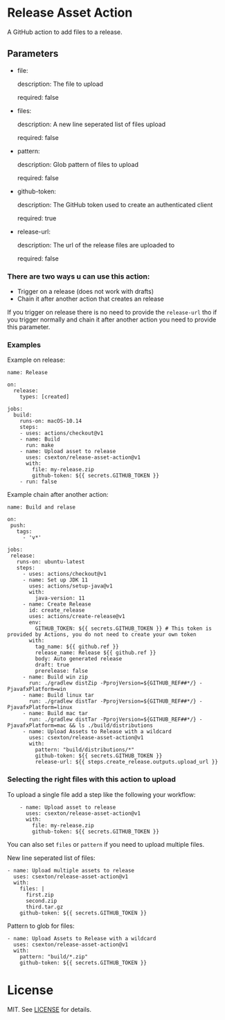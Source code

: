 # Release Asset Action

A GitHub action to add files to a release.

## Parameters

-  file:

    description: The file to upload
    
    required: false
-   files:

    description: A new line seperated list of files upload
    
    required: false
-   pattern:

    description: Glob pattern of files to upload
    
    required: false
-   github-token:

    description: The GitHub token used to create an authenticated client
    
    required: true
-   release-url:

    description: The url of the release files are uploaded to
    
    required: false

### There are two ways u can use this action:
- Trigger on a release (does not work with drafts)
- Chain it after another action that creates an release

If you trigger on release there is no need to provide the `release-url` tho if you trigger normally and chain it after another action you need to provide this parameter.

### Examples
Example on release:
```
name: Release

on:
  release:
    types: [created]

jobs:
  build:
    runs-on: macOS-10.14
    steps:
    - uses: actions/checkout@v1
    - name: Build
      run: make
    - name: Upload asset to release
      uses: csexton/release-asset-action@v1
      with:
        file: my-release.zip
        github-token: ${{ secrets.GITHUB_TOKEN }}
    - run: false
```
 Example chain after another action:
 
 ```
 name: Build and relase

on:
  push:
    tags:
      - 'v*'

jobs:
  release:
    runs-on: ubuntu-latest
    steps:
      - uses: actions/checkout@v1
      - name: Set up JDK 11
        uses: actions/setup-java@v1
        with:
          java-version: 11
      - name: Create Release
        id: create_release
        uses: actions/create-release@v1
        env:
          GITHUB_TOKEN: ${{ secrets.GITHUB_TOKEN }} # This token is provided by Actions, you do not need to create your own token
        with:
          tag_name: ${{ github.ref }}
          release_name: Release ${{ github.ref }}
          body: Auto generated release
          draft: true
          prerelease: false
      - name: Build win zip
        run: ./gradlew distZip -PprojVersion=${GITHUB_REF##*/} -PjavafxPlatform=win
      - name: Build linux tar
        run: ./gradlew distTar -PprojVersion=${GITHUB_REF##*/} -PjavafxPlatform=linux
      - name: Build mac tar
        run: ./gradlew distTar -PprojVersion=${GITHUB_REF##*/} -PjavafxPlatform=mac && ls ./build/distributions
      - name: Upload Assets to Release with a wildcard
        uses: csexton/release-asset-action@v1
        with:
          pattern: "build/distributions/*"
          github-token: ${{ secrets.GITHUB_TOKEN }}
          release-url: ${{ steps.create_release.outputs.upload_url }}
 ```

### Selecting the right files with this action to upload

To upload a single file add a step like the following your workflow:

```
    - name: Upload asset to release
      uses: csexton/release-asset-action@v1
      with:
        file: my-release.zip
        github-token: ${{ secrets.GITHUB_TOKEN }}
```


You can also set `files` or `pattern` if you need to upload multiple files.

New line seperated list of files:

```
- name: Upload multiple assets to release
  uses: csexton/release-asset-action@v1
  with:
    files: |
      first.zip
      second.zip
      third.tar.gz
    github-token: ${{ secrets.GITHUB_TOKEN }}
```

Pattern to glob for files:

```
- name: Upload Assets to Release with a wildcard
  uses: csexton/release-asset-action@v1
  with:
    pattern: "build/*.zip"
    github-token: ${{ secrets.GITHUB_TOKEN }}
```


# License

MIT. See [LICENSE](LICENSE) for details.
